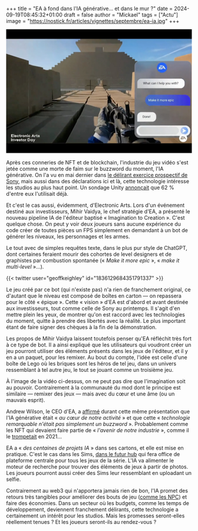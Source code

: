 +++
title = "EA à fond dans l'IA générative… et dans le mur ?"
date = 2024-09-19T08:45:32+01:00
draft = false
author = "Mickael"
tags = ["Actu"]
image = "https://nostick.fr/articles/vignettes/septembre/ea-ia.jpg"
+++

![EA](ea-ia.jpg "Make it more epic !")

Après ces conneries de NFT et de blockchain, l'industrie du jeu vidéo s'est jetée comme une morte de faim sur le buzzword du moment, l'IA générative. On l'a vu en mai dernier dans [le délirant exercice prospectif de Sony](https://nostick.fr/articles/2024/mai/2405-sony-se-touche-la-nouille/), mais aussi dans des déclarations ici et là, cette technologie intéresse les studios au plus haut point. Un sondage Unity [annonçait](https://unity.com/fr/resources/gaming-report) que 62 % d'entre eux l'utilisait déjà.

Et c'est le cas aussi, évidemment, d'Electronic Arts. Lors d'un événement destiné aux investisseurs, Mihir Vaidya, le chef stratégie d'EA, a présenté le nouveau pipeline IA de l'éditeur baptisé « Imagination to Creation ». C'est quelque chose. On peut y voir deux joueurs sans aucune expérience du code créer de toutes pièces un FPS simplement en demandant à un bot de générer les niveaux, les personnages et les armes. 

Le tout avec de simples requêtes texte, dans le plus pur style de ChatGPT, dont certaines feraient mourir des cohortes de level designers et de graphistes par combustion spontanée (« *Make it more epic* », « *make it multi-level* »…).

{{< twitter user="geoffkeighley" id="1836129684351791337" >}}

Le jeu créé par ce bot (qui n'existe pas) n'a rien de franchement original, ce d'autant que le niveau est composé de boîtes en carton — on repassera pour le côté « épique ». Cette « vision » d'EA est d'abord et avant destinée aux investisseurs, tout comme celle de Sony au printemps. Il s'agit d'en mettre plein les yeux, de montrer qu'on est raccord avec les technologies du moment, quitte à prendre des libertés avec la réalité. Le plus important étant de faire signer des chèques à la fin de la démonstration.

Les propos de Mihir Vaidya laissent toutefois penser qu'EA réfléchit très fort à ce type de bot. Il a ainsi expliqué que les utilisateurs qui voudront créer un jeu pourront utiliser des éléments présents dans les jeux de l'éditeur, et il y en a un paquet, pour les remixer. Au bout du compte, l'idée est celle d'une boîte de Lego où les briques sont les héros de tel jeu, dans un univers ressemblant à tel autre jeu, le tout se jouant comme un troisième jeu.

À l'image de la vidéo ci-dessus, on ne peut pas dire que l'imagination soit au pouvoir. Contrairement à la communauté du mod dont le principe est similaire — remixer des jeux — mais avec du cœur et une âme (ou un mauvais esprit). 

Andrew Wilson, le CEO d'EA, a [affirmé](https://www.eurogamer.net/ai-is-the-very-core-of-our-business-says-ea-ceo) durant cette même présentation que l'IA générative était « *au cœur de notre activité* » et que cette « *technologie remarquable n'était pas simplement un buzzword* ». Probablement comme les NFT qui devaient faire partie de « *l'avenir de notre industrie* », comme il le [trompetait](https://www.beyondgames.biz/17114/ea-nft-and-blockchain-games-are-part-of-future-of-our-industry) en 2021… 

EA a « *des centaines de projets IA* » dans ses cartons, et elle est mise en pratique. C'est le cas dans les Sims, [dans le futur hub](https://nostick.fr/articles/2024/septembre/1809-il-ny-aura-pas-de-sims-5/) qui fera office de plateforme centrale pour tous les jeux de la série. L'IA va alimenter le moteur de recherche pour trouver des éléments de jeux à partir de photos. Les joueurs pourront aussi créer des Sims leur ressemblant en uploadant un selfie.

Contrairement au web3 qui n'apportera jamais rien de bon, l'IA promet des retours très tangibles pour améliorer des bouts de jeu ([comme les NPC](https://nostick.fr/articles/2024/avril/0104-comment-la-generative-veut-revolutionner-notre-rapport-aux-pnj/)) et faire des économies. Dans un secteur où les budgets, comme les temps de développement, deviennent franchement délirants, cette technologie a certainement un intérêt pour les studios. Mais les promesses seront-elles réellement tenues ? Et les joueurs seront-ils au rendez-vous ?